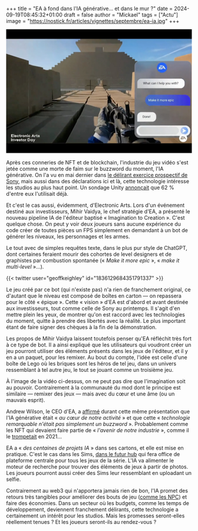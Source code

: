 +++
title = "EA à fond dans l'IA générative… et dans le mur ?"
date = 2024-09-19T08:45:32+01:00
draft = false
author = "Mickael"
tags = ["Actu"]
image = "https://nostick.fr/articles/vignettes/septembre/ea-ia.jpg"
+++

![EA](ea-ia.jpg "Make it more epic !")

Après ces conneries de NFT et de blockchain, l'industrie du jeu vidéo s'est jetée comme une morte de faim sur le buzzword du moment, l'IA générative. On l'a vu en mai dernier dans [le délirant exercice prospectif de Sony](https://nostick.fr/articles/2024/mai/2405-sony-se-touche-la-nouille/), mais aussi dans des déclarations ici et là, cette technologie intéresse les studios au plus haut point. Un sondage Unity [annonçait](https://unity.com/fr/resources/gaming-report) que 62 % d'entre eux l'utilisait déjà.

Et c'est le cas aussi, évidemment, d'Electronic Arts. Lors d'un événement destiné aux investisseurs, Mihir Vaidya, le chef stratégie d'EA, a présenté le nouveau pipeline IA de l'éditeur baptisé « Imagination to Creation ». C'est quelque chose. On peut y voir deux joueurs sans aucune expérience du code créer de toutes pièces un FPS simplement en demandant à un bot de générer les niveaux, les personnages et les armes. 

Le tout avec de simples requêtes texte, dans le plus pur style de ChatGPT, dont certaines feraient mourir des cohortes de level designers et de graphistes par combustion spontanée (« *Make it more epic* », « *make it multi-level* »…).

{{< twitter user="geoffkeighley" id="1836129684351791337" >}}

Le jeu créé par ce bot (qui n'existe pas) n'a rien de franchement original, ce d'autant que le niveau est composé de boîtes en carton — on repassera pour le côté « épique ». Cette « vision » d'EA est d'abord et avant destinée aux investisseurs, tout comme celle de Sony au printemps. Il s'agit d'en mettre plein les yeux, de montrer qu'on est raccord avec les technologies du moment, quitte à prendre des libertés avec la réalité. Le plus important étant de faire signer des chèques à la fin de la démonstration.

Les propos de Mihir Vaidya laissent toutefois penser qu'EA réfléchit très fort à ce type de bot. Il a ainsi expliqué que les utilisateurs qui voudront créer un jeu pourront utiliser des éléments présents dans les jeux de l'éditeur, et il y en a un paquet, pour les remixer. Au bout du compte, l'idée est celle d'une boîte de Lego où les briques sont les héros de tel jeu, dans un univers ressemblant à tel autre jeu, le tout se jouant comme un troisième jeu.

À l'image de la vidéo ci-dessus, on ne peut pas dire que l'imagination soit au pouvoir. Contrairement à la communauté du mod dont le principe est similaire — remixer des jeux — mais avec du cœur et une âme (ou un mauvais esprit). 

Andrew Wilson, le CEO d'EA, a [affirmé](https://www.eurogamer.net/ai-is-the-very-core-of-our-business-says-ea-ceo) durant cette même présentation que l'IA générative était « *au cœur de notre activité* » et que cette « *technologie remarquable n'était pas simplement un buzzword* ». Probablement comme les NFT qui devaient faire partie de « *l'avenir de notre industrie* », comme il le [trompetait](https://www.beyondgames.biz/17114/ea-nft-and-blockchain-games-are-part-of-future-of-our-industry) en 2021… 

EA a « *des centaines de projets IA* » dans ses cartons, et elle est mise en pratique. C'est le cas dans les Sims, [dans le futur hub](https://nostick.fr/articles/2024/septembre/1809-il-ny-aura-pas-de-sims-5/) qui fera office de plateforme centrale pour tous les jeux de la série. L'IA va alimenter le moteur de recherche pour trouver des éléments de jeux à partir de photos. Les joueurs pourront aussi créer des Sims leur ressemblant en uploadant un selfie.

Contrairement au web3 qui n'apportera jamais rien de bon, l'IA promet des retours très tangibles pour améliorer des bouts de jeu ([comme les NPC](https://nostick.fr/articles/2024/avril/0104-comment-la-generative-veut-revolutionner-notre-rapport-aux-pnj/)) et faire des économies. Dans un secteur où les budgets, comme les temps de développement, deviennent franchement délirants, cette technologie a certainement un intérêt pour les studios. Mais les promesses seront-elles réellement tenues ? Et les joueurs seront-ils au rendez-vous ?